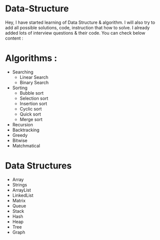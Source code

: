 # Data-Structure
Hey, I have started learning of Data Structure & algorithm. I will also try to add all possible solutions, code, instruction that how to solve.
I already added lots of interview questions & their code. You can check below content :

# Algorithms :
- Searching
    - Linear Search
    - Binary Search
- Sorting
  - Bubble sort
  - Selection sort
  - Insertion sort
  - Cyclic sort
  - Quick sort
  - Merge sort
- Recursion
- Backtracking
- Greedy
- Bitwise
- Matchmatical

# Data Structures
 - Array
 - Strings
 - ArrayList
 - LinkedList
 - Matrix
 - Queue
 - Stack
 - Hash
 - Heap
 - Tree
 - Graph
